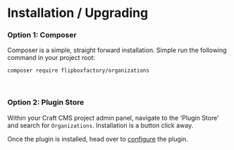 # Installation / Upgrading

### Option 1: Composer
Composer is a simple, straight forward installation.  Simple run the following command in your project root:

```bash
composer require flipboxfactory/organizations
```

&nbsp;

### Option 2: Plugin Store
Within your Craft CMS project admin panel, navigate to the 'Plugin Store' and search for `Organizations`.  Installation
is a button click away.


Once the plugin is installed, head over to [configure](/configure/) the plugin.